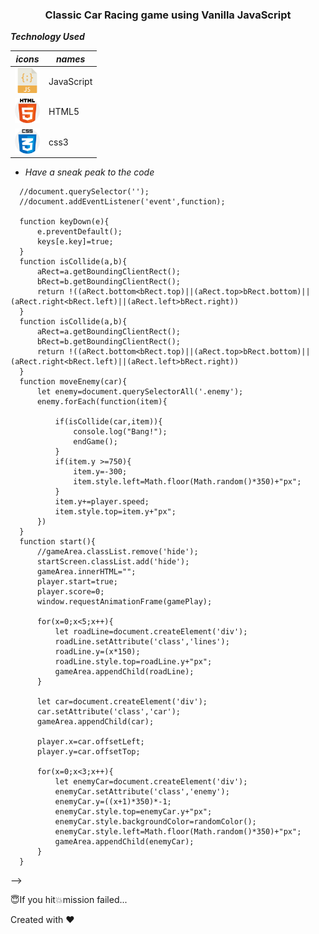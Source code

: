 <h3 align="center"> Classic Car Racing game using Vanilla JavaScript </h3>

_**Technology Used**_

_**icons**_ | _**names**_ |
------------|-------------
<a href="#"> <img alt="JavaScript" src="https://github.com/Abhishek-k-git/image/blob/main/javascript.svg" width="40" height="40" /> </a> | JavaScript
<a href="#"> <img alt="HTML5" src="https://github.com/Abhishek-k-git/image/blob/main/html.svg" width="40" height="40" /> </a> | HTML5
<a href="#"> <img alt="CSS3" src="https://github.com/Abhishek-k-git/image/blob/main/css.svg" width="40" height="40" /> </a> | css3

- *Have a sneak peak to the code*
```
  //document.querySelector('');
  //document.addEventListener('event',function);
  
  function keyDown(e){
      e.preventDefault();
      keys[e.key]=true;
  }
  function isCollide(a,b){
      aRect=a.getBoundingClientRect();
      bRect=b.getBoundingClientRect();
      return !((aRect.bottom<bRect.top)||(aRect.top>bRect.bottom)||(aRect.right<bRect.left)||(aRect.left>bRect.right))
  }
  function isCollide(a,b){
      aRect=a.getBoundingClientRect();
      bRect=b.getBoundingClientRect();
      return !((aRect.bottom<bRect.top)||(aRect.top>bRect.bottom)||(aRect.right<bRect.left)||(aRect.left>bRect.right))
  }
  function moveEnemy(car){
      let enemy=document.querySelectorAll('.enemy');
      enemy.forEach(function(item){

          if(isCollide(car,item)){
              console.log("Bang!");
              endGame();
          }
          if(item.y >=750){
              item.y=-300;
              item.style.left=Math.floor(Math.random()*350)+"px";
          }
          item.y+=player.speed;
          item.style.top=item.y+"px";
      })
  }
  function start(){
      //gameArea.classList.remove('hide');
      startScreen.classList.add('hide');
      gameArea.innerHTML="";
      player.start=true;
      player.score=0;
      window.requestAnimationFrame(gamePlay);

      for(x=0;x<5;x++){
          let roadLine=document.createElement('div');
          roadLine.setAttribute('class','lines');
          roadLine.y=(x*150);
          roadLine.style.top=roadLine.y+"px";
          gameArea.appendChild(roadLine);
      }

      let car=document.createElement('div');
      car.setAttribute('class','car');
      gameArea.appendChild(car);

      player.x=car.offsetLeft;
      player.y=car.offsetTop;

      for(x=0;x<3;x++){
          let enemyCar=document.createElement('div');
          enemyCar.setAttribute('class','enemy');
          enemyCar.y=((x+1)*350)*-1;
          enemyCar.style.top=enemyCar.y+"px";
          enemyCar.style.backgroundColor=randomColor();
          enemyCar.style.left=Math.floor(Math.random()*350)+"px";
          gameArea.appendChild(enemyCar);
      }
  }
```


-->

:innocent:If you hit:boom:mission failed...<br>

Created with :heart:
